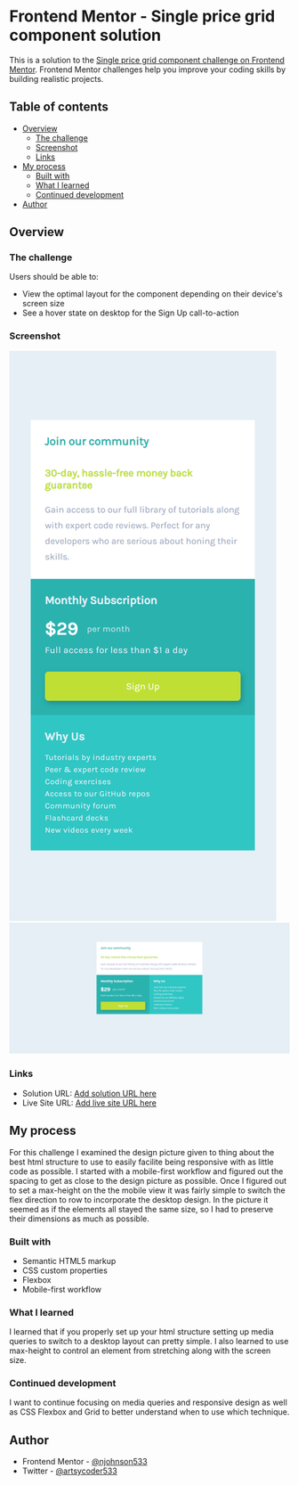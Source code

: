 # Frontend Mentor - Single price grid component solution

This is a solution to the [Single price grid component challenge on Frontend Mentor](https://www.frontendmentor.io/challenges/single-price-grid-component-5ce41129d0ff452fec5abbbc). Frontend Mentor challenges help you improve your coding skills by building realistic projects. 

## Table of contents

- [Overview](#overview)
  - [The challenge](#the-challenge)
  - [Screenshot](#screenshot)
  - [Links](#links)
- [My process](#my-process)
  - [Built with](#built-with)
  - [What I learned](#what-i-learned)
  - [Continued development](#continued-development)
- [Author](#author)


## Overview

### The challenge

Users should be able to:

- View the optimal layout for the component depending on their device's screen size
- See a hover state on desktop for the Sign Up call-to-action

### Screenshot

![Mobile Screenshot](mobile_screenshot.png)
![Desktop Screenshot](desktop_screenshot.png)


### Links

- Solution URL: [Add solution URL here](https://your-solution-url.com)
- Live Site URL: [Add live site URL here](https://your-live-site-url.com)

## My process

For this challenge I examined the design picture given to thing about the best html structure to use to easily facilite being responsive with as little code as possible.  I started with a mobile-first workflow and figured out the spacing to get as close to the design picture as possible.  Once I figured out to set a max-height on the the mobile view it was fairly simple to switch the flex direction to row to incorporate the desktop design.  In the picture it seemed as if the elements all stayed the same size, so I had to preserve their dimensions as much as possible.

### Built with

- Semantic HTML5 markup
- CSS custom properties
- Flexbox
- Mobile-first workflow

### What I learned

I learned that if you properly set up your html structure setting up media queries to switch to a desktop layout can pretty simple.  I also learned to use max-height to control an element from stretching along with the screen size.

### Continued development

I want to continue focusing on media queries and responsive design as well as CSS Flexbox and Grid to better understand when to use which technique.


## Author

- Frontend Mentor - [@njohnson533](https://www.frontendmentor.io/profile/njohnson533)
- Twitter - [@artsycoder533](https://www.twitter.com/artsycoder533)



